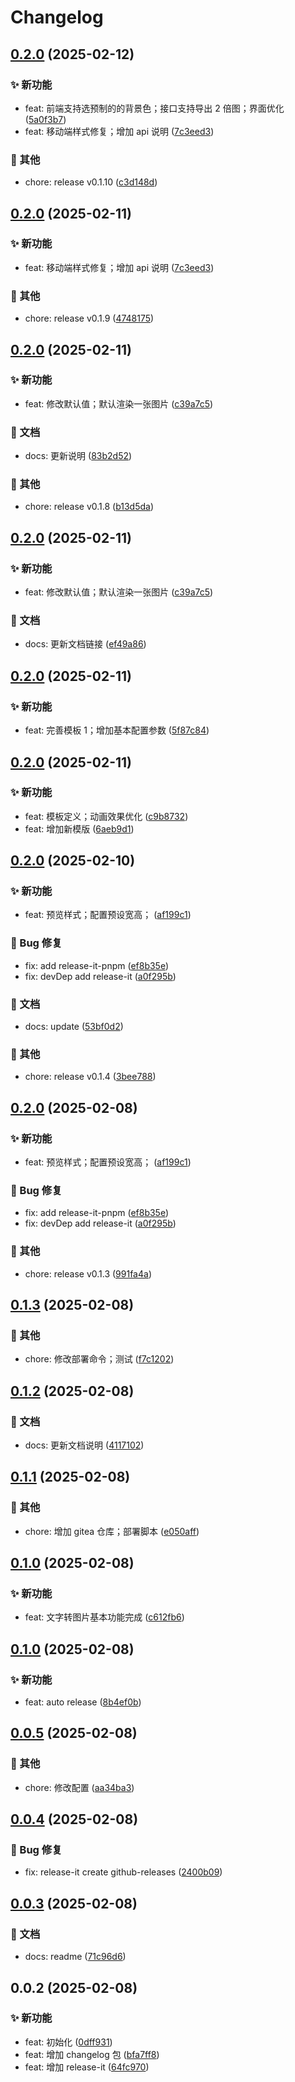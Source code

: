 # Changelog

## [0.2.0](https://github.com/aatrooox/imgx/compare/0.1.10...0.2.0) (2025-02-12)


### ✨ 新功能

* feat: 前端支持选预制的的背景色；接口支持导出 2 倍图；界面优化 ([5a0f3b7](https://github.com/aatrooox/blog.zzao.club/commit/5a0f3b748ec5f2f7bb99d8e1826c2b8369d62bf3))
* feat: 移动端样式修复；增加 api 说明 ([7c3eed3](https://github.com/aatrooox/blog.zzao.club/commit/7c3eed3831aeae088f2183216a8cb21c8ed14600))

### 🔨 其他

* chore: release v0.1.10 ([c3d148d](https://github.com/aatrooox/blog.zzao.club/commit/c3d148d3f35d772fea8349c904338fbb89f3d699))

## [0.2.0](https://github.com/aatrooox/imgx/compare/0.1.9...0.2.0) (2025-02-11)


### ✨ 新功能

* feat: 移动端样式修复；增加 api 说明 ([7c3eed3](https://github.com/aatrooox/blog.zzao.club/commit/7c3eed3831aeae088f2183216a8cb21c8ed14600))

### 🔨 其他

* chore: release v0.1.9 ([4748175](https://github.com/aatrooox/blog.zzao.club/commit/4748175208e493ee63e0715a991101f384f620ef))

## [0.2.0](https://github.com/aatrooox/imgx/compare/0.1.8...0.2.0) (2025-02-11)


### ✨ 新功能

* feat: 修改默认值；默认渲染一张图片 ([c39a7c5](https://github.com/aatrooox/blog.zzao.club/commit/c39a7c593ddb059fcb61b814015e49bdc401ac68))

### 📝 文档

* docs: 更新说明 ([83b2d52](https://github.com/aatrooox/blog.zzao.club/commit/83b2d528d40e3e9ae75214d64d80c31227f0d95d))

### 🔨 其他

* chore: release v0.1.8 ([b13d5da](https://github.com/aatrooox/blog.zzao.club/commit/b13d5dafe4d2d3c930e89252cb5f57db5d19b1d9))

## [0.2.0](https://github.com/aatrooox/imgx/compare/0.1.7...0.2.0) (2025-02-11)


### ✨ 新功能

* feat: 修改默认值；默认渲染一张图片 ([c39a7c5](https://github.com/aatrooox/blog.zzao.club/commit/c39a7c593ddb059fcb61b814015e49bdc401ac68))

### 📝 文档

* docs: 更新文档链接 ([ef49a86](https://github.com/aatrooox/blog.zzao.club/commit/ef49a866093f03ef151c1bdfc74d3809614baa53))

## [0.2.0](https://github.com/aatrooox/imgx/compare/0.1.6...0.2.0) (2025-02-11)


### ✨ 新功能

* feat: 完善模板 1；增加基本配置参数 ([5f87c84](https://github.com/aatrooox/blog.zzao.club/commit/5f87c84352ceadf94012030711b694a8a3601198))

## [0.2.0](https://github.com/aatrooox/imgx/compare/0.1.5...0.2.0) (2025-02-11)


### ✨ 新功能

* feat: 模板定义；动画效果优化 ([c9b8732](https://github.com/aatrooox/blog.zzao.club/commit/c9b8732abe40f1e33e2a627f062c020ea5f63ec3))
* feat: 增加新模版 ([6aeb9d1](https://github.com/aatrooox/blog.zzao.club/commit/6aeb9d130dec46fa05358f915dbe825f841cafcb))

## [0.2.0](https://github.com/aatrooox/imgx/compare/0.1.3...0.2.0) (2025-02-10)


### ✨ 新功能

* feat: 预览样式；配置预设宽高； ([af199c1](https://github.com/aatrooox/blog.zzao.club/commit/af199c10f23ed03773f3ee56a61d488977b6143a))

### 🐛 Bug 修复

* fix: add release-it-pnpm ([ef8b35e](https://github.com/aatrooox/blog.zzao.club/commit/ef8b35e3f2750485f6e43074b0db674759bbeed9))
* fix: devDep add release-it ([a0f295b](https://github.com/aatrooox/blog.zzao.club/commit/a0f295b3d0af4b7bb8eb520f35b7ace848bc66d1))

### 📝 文档

* docs: update ([53bf0d2](https://github.com/aatrooox/blog.zzao.club/commit/53bf0d2be6be2ba9deba547a781a3aa127784373))

### 🔨 其他

* chore: release v0.1.4 ([3bee788](https://github.com/aatrooox/blog.zzao.club/commit/3bee78807da0ae797dd7506bd9da40419a560348))

## [0.2.0](https://github.com/aatrooox/imgx/compare/0.1.3...0.2.0) (2025-02-08)


### ✨ 新功能

* feat: 预览样式；配置预设宽高； ([af199c1](https://github.com/aatrooox/blog.zzao.club/commit/af199c10f23ed03773f3ee56a61d488977b6143a))

### 🐛 Bug 修复

* fix: add release-it-pnpm ([ef8b35e](https://github.com/aatrooox/blog.zzao.club/commit/ef8b35e3f2750485f6e43074b0db674759bbeed9))
* fix: devDep add release-it ([a0f295b](https://github.com/aatrooox/blog.zzao.club/commit/a0f295b3d0af4b7bb8eb520f35b7ace848bc66d1))

### 🔨 其他

* chore: release v0.1.3 ([991fa4a](https://github.com/aatrooox/blog.zzao.club/commit/991fa4a3c129cea7a0046d7cbbe93b6d4c5d4a33))

## [0.1.3](https://github.com/aatrooox/imgx/compare/0.1.2...0.1.3) (2025-02-08)


### 🔨 其他

* chore: 修改部署命令；测试 ([f7c1202](https://github.com/aatrooox/blog.zzao.club/commit/f7c1202ac899703fd573b868c2e448f2dcfc12fa))

## [0.1.2](https://github.com/aatrooox/imgx/compare/0.1.1...0.1.2) (2025-02-08)


### 📝 文档

* docs: 更新文档说明 ([4117102](https://github.com/aatrooox/blog.zzao.club/commit/4117102584afb961d437033a6c989be18ce3a15f))

## [0.1.1](https://github.com/aatrooox/imgx/compare/0.1.0...0.1.1) (2025-02-08)


### 🔨 其他

* chore: 增加 gitea 仓库；部署脚本 ([e050aff](https://github.com/aatrooox/blog.zzao.club/commit/e050aff96dc19778974ed82feaab9f3cf0e49c6a))

## [0.1.0](https://github.com/aatrooox/imgx/compare/0.0.6...0.1.0) (2025-02-08)


### ✨ 新功能

* feat: 文字转图片基本功能完成 ([c612fb6](https://github.com/aatrooox/blog.zzao.club/commit/c612fb6a6281eb8d96dc7518ae3f57c7a532bd66))

## [0.1.0](https://github.com/aatrooox/imgx/compare/0.0.5...0.1.0) (2025-02-08)


### ✨ 新功能

* feat: auto release ([8b4ef0b](https://github.com/aatrooox/blog.zzao.club/commit/8b4ef0ba656befe4716ca3dfd5e0728a9d5880c7))

## [0.0.5](https://github.com/aatrooox/imgx/compare/0.0.4...0.0.5) (2025-02-08)


### 🔨 其他

* chore: 修改配置 ([aa34ba3](https://github.com/aatrooox/blog.zzao.club/commit/aa34ba37160d4b97cd7c6df0165a2996ca9d61e1))

## [0.0.4](https://github.com/aatrooox/imgx/compare/0.0.3...0.0.4) (2025-02-08)


### 🐛 Bug 修复

* fix: release-it create github-releases ([2400b09](https://github.com/aatrooox/blog.zzao.club/commit/2400b0954084eeabecbe0ebdd41fdbe83e1842c4))

## [0.0.3](https://github.com/aatrooox/imgx/compare/0.0.2...0.0.3) (2025-02-08)


### 📝 文档

* docs: readme ([71c96d6](https://github.com/aatrooox/blog.zzao.club/commit/71c96d6e6c0bf16cf5547491ae0452ccb2b5d44b))

## 0.0.2 (2025-02-08)


### ✨ 新功能

* feat: 初始化 ([0dff931](https://github.com/aatrooox/blog.zzao.club/commit/0dff931390233ff6a75c6afeed11f96cceb8889c))
* feat: 增加 changelog 包 ([bfa7ff8](https://github.com/aatrooox/blog.zzao.club/commit/bfa7ff874f6fecd91458d87bdb12068974780a22))
* feat: 增加 release-it ([64fc970](https://github.com/aatrooox/blog.zzao.club/commit/64fc970523086b97d0bf44a7975f75a2db6327e7))
